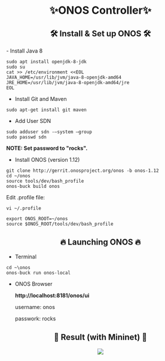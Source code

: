 <h1 align='center'>✨ONOS Controller✨ </h1>

<h2 align="center">🛠 Install & Set up ONOS 🛠</h2>
- Install Java 8

```
sudo apt install openjdk-8-jdk
sudo su
cat >> /etc/environment <<EOL
JAVA_HOME=/usr/lib/jvm/java-8-openjdk-amd64
JRE_HOME=/usr/lib/jvm/java-8-openjdk-amd64/jre
EOL
```
- Install Git and Maven


`sudo apt-get install git maven`

- Add User SDN
```
sudo adduser sdn -–system –group
sudo passwd sdn
```

**NOTE: Set password to "rocks".**

- Install ONOS (version 1.12)

```
git clone http://gerrit.onosproject.org/onos -b onos-1.12
cd ~/onos
source tools/dev/bash_profile
onos-buck build onos
```
Edit .profile file:
```
vi ~/.profile

export ONOS_ROOT=~/onos
source $ONOS_ROOT/tools/dev/bash_profile
```

<h2 align="center">🔥 Launching ONOS 🔥</h2>

- Terminal

```
cd ~\onos
onos-buck run onos-local
```

- ONOS Browser

  **http://localhost:8181/onos/ui**
  
  username: onos
  
  passwork: rocks

<h2 align="center">🌱 Result (with Mininet) 🌱</h2>

<p align="center"> <img src="https://user-images.githubusercontent.com/67199007/178036270-f849ebc0-b3b4-4b0a-9cdd-2d8a4adf9e5b.png"></p>
